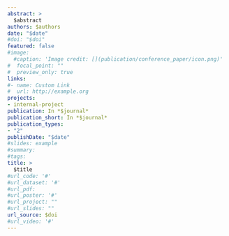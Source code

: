 ```yaml
---
abstract: >
  $abstract
authors: $authors
date: "$date"
#doi: "$doi"
featured: false
#image:
  #caption: 'Image credit: [](publication/conference_paper/icon.png)'
#  focal_point: ""
#  preview_only: true
links:
#- name: Custom Link
#  url: http://example.org
projects:
- internal-project
publication: In *$journal*
publication_short: In *$journal*
publication_types: 
- "2"
publishDate: "$date"
#slides: example
#summary: 
#tags: 
title: >
  $title
#url_code: '#'
#url_dataset: '#' 
#url_pdf: 
#url_poster: '#'
#url_project: ""
#url_slides: ""
url_source: $doi
#url_video: '#'
---
```





